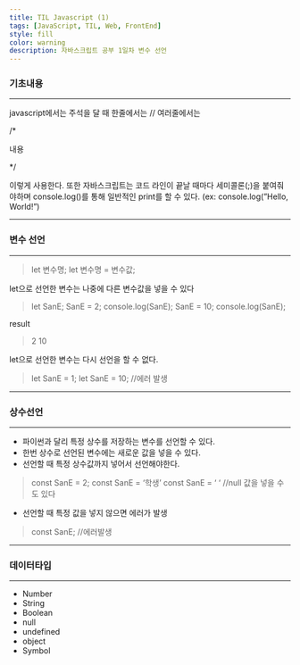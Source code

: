 ```yaml
---
title: TIL Javascript (1)
tags: [JavaScript, TIL, Web, FrontEnd]
style: fill
color: warning
description: 자바스크립트 공부 1일차 변수 선언
---
```


### 기초내용

---

javascript에서는 주석을 달 때 한줄에서는 // 여러줄에서는

/\*

내용

\*/

이렇게 사용한다. 또한 자바스크립트는 코드 라인이 끝날 때마다 세미콜론(;)을 붙여줘야하며 console.log()를 통해 일반적인 print를 할 수 있다. (ex: console.log(”Hello, World!”)

---

### 변수 선언

---

> let 변수명;
> let 변수명 = 변수값;

let으로 선언한 변수는 나중에 다른 변수값을 넣을 수 있다

> let SanE;
> SanE = 2;
> console.log(SanE);
> SanE = 10;
> console.log(SanE);

result

> 2
> 10

let으로 선언한 변수는 다시 선언을 할 수 없다.

> let SanE = 1;
> let SanE = 10;
> //에러 발생

---

### 상수선언

---

- 파이썬과 달리 특정 상수를 저장하는 변수를 선언할 수 있다.
- 한번 상수로 선언된 변수에는 새로운 값을 넣을 수 있다.
- 선언할 때 특정 상수값까지 넣어서 선언해야한다.

> const SanE = 2;
> const SanE = ‘학생’
> const SanE = ‘ ‘ //null 값을 넣을 수도 있다

- 선언할 때 특정 값을 넣지 않으면 에러가 발생

> const SanE;
> //에러발생

---

### 데이터타입

---

- Number
- String
- Boolean
- null
- undefined
- object
- Symbol
